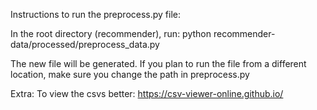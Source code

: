 Instructions to run the preprocess.py file:

In the root directory (recommender), run: 
python recommender-data/processed/preprocess_data.py

The new file will be generated. 
If you plan to run the file from a different location, make sure you change the path in preprocess.py

Extra:
To view the csvs better: https://csv-viewer-online.github.io/
